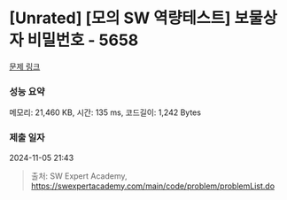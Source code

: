 # [Unrated] [모의 SW 역량테스트] 보물상자 비밀번호 - 5658 

[문제 링크](https://swexpertacademy.com/main/code/problem/problemDetail.do?contestProbId=AWXRUN9KfZ8DFAUo) 

### 성능 요약

메모리: 21,460 KB, 시간: 135 ms, 코드길이: 1,242 Bytes

### 제출 일자

2024-11-05 21:43



> 출처: SW Expert Academy, https://swexpertacademy.com/main/code/problem/problemList.do